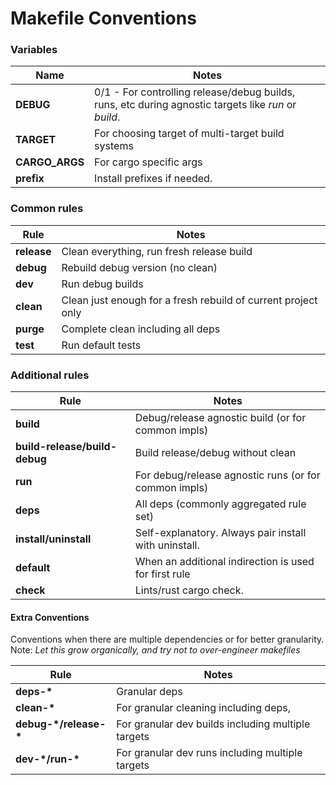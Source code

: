 # Makefile Conventions

### Variables

Name | Notes
--- | ---
__DEBUG__ | 0/1 - For controlling release/debug builds, runs, etc during agnostic targets like _run_ or _build_. 
__TARGET__ | For choosing target of multi-target build systems
__CARGO_ARGS__ | For cargo specific args
__prefix__ | Install prefixes if needed.

### Common rules

Rule | Notes 
--- | ---
__release__ | Clean everything, run fresh release build
__debug__ | Rebuild debug version (no clean)
__dev__ | Run debug builds
__clean__ | Clean just enough for a fresh rebuild of current project only
__purge__ | Complete clean including all deps
__test__ | Run default tests

### Additional rules

Rule | Notes 
--- | ---
__build__ | Debug/release agnostic build (or for common impls)
__build-release/build-debug__ | Build release/debug without clean
__run__ | For debug/release agnostic runs (or for common impls)
__deps__ | All deps (commonly aggregated rule set)
__install/uninstall__ | Self-explanatory. Always pair install with uninstall.
__default__ | When an additional indirection is used for first rule
__check__ | Lints/rust cargo check.

#### Extra Conventions

Conventions when there are multiple dependencies or for better granularity. 
Note: *Let this grow organically, and try not to over-engineer makefiles*

Rule | Notes
--- | ---
__deps-&ast;__ | Granular deps
__clean-&ast;__ | For granular cleaning including deps,
__debug-&ast;/release-&ast;__ | For granular dev builds including multiple targets
__dev-&ast;/run-&ast;__ | For granular dev runs including multiple targets

